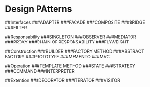 # Design PAtterns

##Interfaces
###ADAPTER
###FACADE
###COMPOSITE
###BRIDGE
###FILTER

##Responsability
###SINGLETON
###OBSERVER
###MEDIATOR
###PROXY
###CHAIN OF RESPONSABILITY
###FLYWEIGHT

##Construction
###BUILDER
###FACTORY METHOD
###ABSTRACT FACTORY
###PROTOTYPE
###MEMENTO
###MVC

##Operation
###TEMPLATE METHOD
###STATE
###STRATEGY
###COMMAND
###INTERPRETER

##Extention
###DECORATOR
###ITERATOR
###VISITOR